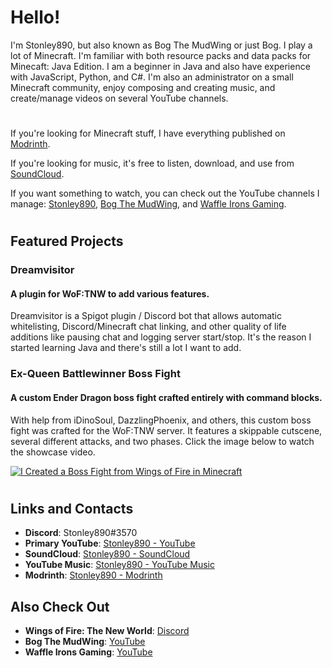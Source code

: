 # Hello!
I'm Stonley890, but also known as Bog The MudWing or just Bog. I play a lot of Minecraft. I'm familiar with both resource packs and data packs for Minecaft: Java Edition. I am a beginner in Java and also have experience with JavaScript, Python, and C#. I'm also an administrator on a small Minecraft community, enjoy composing and creating music, and create/manage videos on several YouTube channels.
#
If you're looking for Minecraft stuff, I have everything published on [Modrinth](https://modrinth.com/user/Stonley890).

If you're looking for music, it's free to listen, download, and use from [SoundCloud](https://soundcloud.com/stonley890).

If you want something to watch, you can check out the YouTube channels I manage: [Stonley890](https://youtube.com/@Stonley890), [Bog The MudWing](https://youtube.com/@bogthemudwing), and [Waffle Irons Gaming](https://youtube.com/@waffleirons).
#
## Featured Projects
### Dreamvisitor
#### **A plugin for WoF:TNW to add various features.**
Dreamvisitor is a Spigot plugin / Discord bot that allows automatic whitelisting, Discord/Minecraft chat linking, and other quality of life additions like pausing chat and logging server start/stop. It's the reason I started learning Java and there's still a lot I want to add.

### Ex-Queen Battlewinner Boss Fight
#### **A custom Ender Dragon boss fight crafted entirely with command blocks.**
With help from iDinoSoul, DazzlingPhoenix, and others, this custom boss fight was crafted for the WoF:TNW server. It features a skippable cutscene, several different attacks, and two phases. Click the image below to watch the showcase video. 

[![I Created a Boss Fight from Wings of Fire in Minecraft](https://img.youtube.com/vi/_g8wGaz8AQU/0.jpg)](https://www.youtube.com/watch?v=_g8wGaz8AQU)
#
## Links and Contacts
- **Discord**: Stonley890#3570
- **Primary YouTube**: [Stonley890 - YouTube](https://youtube.com/@Stonley890)
- **SoundCloud**: [Stonley890 - SoundCloud](https://soundcloud.com/stonley890)
- **YouTube Music**: [Stonley890 - YouTube Music](https://music.youtube.com/channel/UClKe8iY2yG8uBMugQ0YzE0Q)
- **Modrinth**: [Stonley890 - Modrinth](https://modrinth.com/user/Stonley890)

## Also Check Out
- **Wings of Fire: The New World**: [Discord](https://discord.gg/woftnw)
- **Bog The MudWing**: [YouTube](https://youtube.com/@bogthemudwing)
- **Waffle Irons Gaming**: [YouTube](https://youtube.com/@waffleirons)

<!---
Stonley890/Stonley890 is a ✨ special ✨ repository because its `README.md` (this file) appears on your GitHub profile.
You can click the Preview link to take a look at your changes.
--->
